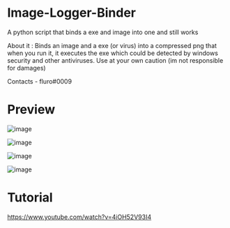 # Image-Logger-Binder
A python script that binds a exe and image into one and still works

About it : Binds an image and a exe (or virus) into a compressed png that when you run it, it executes the exe which could be detected by windows security and other antiviruses. Use at your own caution (im not responsible for damages)

Contacts - fluro#0009



# Preview
![image](https://user-images.githubusercontent.com/95067718/169681381-eb59f3c2-75b7-416d-bcdc-9cf23b5385e0.png)


![image](https://user-images.githubusercontent.com/95067718/169681392-292f6651-db76-4133-8d94-02ebd97fa98f.png)



![image](https://user-images.githubusercontent.com/95067718/169682002-d655f564-a036-4d62-b3a5-d80f25d9f51d.png)

![image](https://user-images.githubusercontent.com/95067718/169682126-1699c9e9-364c-46b9-85ea-c50be0fc6ae5.png)






# Tutorial
https://www.youtube.com/watch?v=4iOH52V93I4
